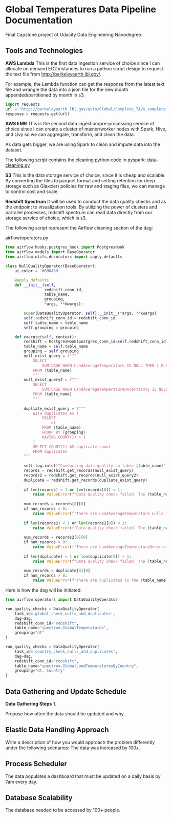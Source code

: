 # Global Temperatures Data Pipeline Documentation
Final Capstone project of Udacity Data Engineering Nanodegree. 

## Tools and Technologies
**AWS Lambda**
This is the first data ingestion service of choice since I can allocate on demand EC2 instances to run a python script design to request the text file from http://berkeleyearth.lbl.gov/.

For example, the Lambda function can get the response from the latest text file and wrangle the data into a json file for the new month appended/partitioned by month in s3.

```python
import requests
url = "http://berkeleyearth.lbl.gov/auto/Global/Complete_TAVG_complete.txt"
response = requests.get(url)
```

**AWS EMR**
This is the second data ingestion/pre-processing service of choice since I can create a cluster of master/worker nodes with Spark, Hive, and Livy so we can aggregate, transform, and clean the data.

As data gets bigger, we are using Spark to clean and impute data into the dataset.

The following script contains the cleaning python code in pyspark:
[data-cleaning.py](https://github.com/sammyrod/global-temp/blob/master/data-cleaning.py)

**S3**
This is the data storage service of choice, since it is cheap and scalable. By converting the files to parquet format and setting retention (or deep storage such as Glaxcier) policies for raw and staging files, we can manage to control cost and scale.

**Redshift Spectrum**
It will be used to conduct the data quality checks and as the endpoint to visualization tools. By utilizing the power of clusters and parrallel processes, redshift spectrum can read data directly from our storage service of choice, which is s3.

The following script represent the Airflow cleaning section of the dag:

airflow/operators.py
```python
from airflow.hooks.postgres_hook import PostgresHook
from airflow.models import BaseOperator
from airflow.utils.decorators import apply_defaults

class NullQualityOperator(BaseOperator):
    ui_color = '#89DA59'

    @apply_defaults
    def __init__(self,
                 redshift_conn_id,
                 table_name,
                 grouping,
                 *args, **kwargs):

        super(DataQualityOperator, self).__init__(*args, **kwargs)
        self.redshift_conn_id = redshift_conn_id
        self.table_name = table_name
        self.grouping = grouping

    def execute(self, context):
        redshift = PostgresHook(postgres_conn_id=self.redshift_conn_id)
        table_name = self.table_name
        grouping = self.grouping
        null_exist_query = f"""
            SELECT 
                SUM(CASE WHEN LandAverageTemperature IS NULL THEN 1 ELSE 0 END) AS null_LandAverageTemperature
            FROM {table_name}
            """
        null_exist_query2 = f"""
            SELECT 
                SUM(CASE WHEN LandAverageTemperatureUncertainty IS NULL THEN 1 ELSE 0 END) AS null_LandAverageTemperatureUncertainty
            FROM {table_name}
            """
        
        dupliate_exist_query = f"""
            WITH duplicates AS (
                SELECT 
                    dt
                FROM {table_name}
                GROUP BY {grouping}
                HAVING COUNT(1) > 1
            )
            SELECT COUNT(1) AS duplicate_count
            FROM duplicates
        """
        
        self.log.info(f"Conducting data quality on table {table_name}")
        records = redshift.get_records(null_exist_query)
        records2 = redshift.get_records(null_exist_query2)
        duplicate = redshift.get_records(dupliate_exist_query)
        
        if len(records) < 1 or len(records[0]) < 1:
            raise ValueError(f"Data quality check failed. The {table_name} table might have no data.")
        
        num_records = records[0][0]        
        if num_records > 0:
            raise ValueError(f'There are LandAverageTemperature nulls in the {table_name} table.') 
            
        if len(records2) < 1 or len(records2[0]) < 1:
            raise ValueError(f"Data quality check failed. The {table_name} table might have no data.")
        
        num_records = records2[0][0]        
        if num_records > 0:
            raise ValueError(f'There are LandAverageTemperatureUncertainty nulls in the {table_name} table.')   
            
        if len(duplicate) < 1 or len(duplicate[0]) < 1:
            raise ValueError(f"Data quality check failed. The {table_name} table might have no data.")
        
        num_records = duplicate[0][0]        
        if num_records > 0:
            raise ValueError(f'There are duplicates in the {table_name} table.') 
```

Here is how the dag will be initiated: 
```python
from airflow.operators import DataQualityOperator     

run_quality_checks = DataQualityOperator(
    task_id='global_check_nulls_and_duplicates',
    dag=dag,
    redshift_conn_id="redshift",
    table_name="spectrum.GlobalTemperatures",
    grouping="dt"
)

run_quality_checks = DataQualityOperator(
    task_id='country_check_nulls_and_duplicates',
    dag=dag,
    redshift_conn_id="redshift",
    table_name="spectrum.GlobalLandTemperaturesByCountry",
    grouping="dt, Country"
)
```

## Data Gathering and Update Schedule

**Data Gathering Steps**
1. 

Propose how often the data should be updated and why.

## Elastic Data Handling Approach
Write a description of how you would approach the problem differently under the following scenarios:
The data was increased by 100x.

## Process Scheduler
The data populates a dashboard that must be updated on a daily basis by 7am every day.

## Database Scalability
The database needed to be accessed by 100+ people.
